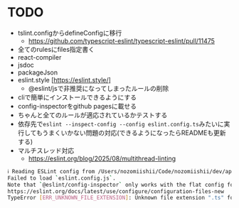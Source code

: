 # TODO

- tslint.configからdefineConfigに移行
  - <https://github.com/typescript-eslint/typescript-eslint/pull/11475>
- 全てのrulesにfiles指定書く
- react-compiler
- jsdoc
- packageJson
- eslint.style [https://eslint.style/]
  - @eslint/jsで非推奨になってしまったルールの削除
- cliで簡単にインストールできるようにする
- config-inspectorをgithub pagesに載せる
- ちゃんと全てのルールが適応されているかテストする
- 依存先で`eslint --inspect-config --config eslint.config.ts`みたいに実行してもうまくいかない問題の対応(できるようになったらREADMEも更新する)
- マルチスレッド対応
  - <https://eslint.org/blog/2025/08/multithread-linting>

```bash
ℹ Reading ESLint config from /Users/nozomiishii/Code/nozomiishii/dev/apps/home/eslint.config.ts
Failed to load `eslint.config.js`.
Note that `@eslint/config-inspector` only works with the flat config format:
https://eslint.org/docs/latest/use/configure/configuration-files-new
TypeError [ERR_UNKNOWN_FILE_EXTENSION]: Unknown file extension ".ts" for /Users/nozomiishii/Code/nozomiishii/configs/packages/eslint-config/eslint.config.ts
```
